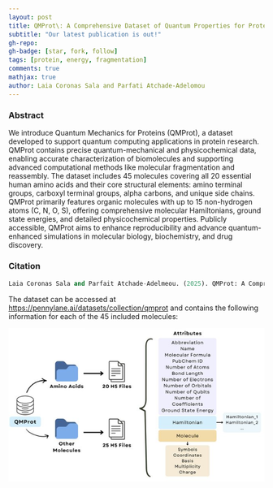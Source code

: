 ```yaml
---
layout: post
title: QMProt\: A Comprehensive Dataset of Quantum Properties for Proteins
subtitle: "Our latest publication is out!"
gh-repo: 
gh-badge: [star, fork, follow]
tags: [protein, energy, fragmentation]
comments: true
mathjax: true
author: Laia Coronas Sala and Parfati Atchade-Adelomou
---
```


### Abstract
We introduce Quantum Mechanics for Proteins (QMProt), a dataset developed to support quantum computing applications in protein research. QMProt contains precise quantum-mechanical and physicochemical data, enabling accurate characterization of biomolecules and supporting advanced computational methods like molecular fragmentation and reassembly. The dataset includes 45 molecules covering all 20 essential human amino acids and their core structural elements: amino terminal groups, carboxyl terminal groups, alpha carbons, and unique side chains. QMProt primarily features organic molecules with up to 15 non-hydrogen atoms (C, N, O, S), offering comprehensive molecular Hamiltonians, ground state energies, and detailed physicochemical properties. Publicly accessible, QMProt aims to enhance reproducibility and advance quantum-enhanced simulations in molecular biology, biochemistry, and drug discovery.

### Citation

```python
Laia Coronas Sala and Parfait Atchade-Adelmeou. (2025). QMProt: A Comprehensive Dataset of Quantum Properties for Proteins. arXiv. https://doi.org/10.48550/arXiv.2505.08956
```

The dataset can be accessed at https://pennylane.ai/datasets/collection/qmprot and contains the following information for each of the 45 included molecules:

![image](../Structure-of-the-QMProt-dataset-QMProt-comprises-45-different-h5-files-that-include-all_W640.jpg)
